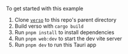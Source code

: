 To get started with this example

1. Clone [`verso`](https://github.com/versotile-org/verso) to this repo's parent directory
2. Build verso with `cargo build`
3. Run `pnpm install` to install dependencies
4. Run `pnpm web:dev` to start the dev vite server
5. Run `pnpm dev` to run this Tauri app
